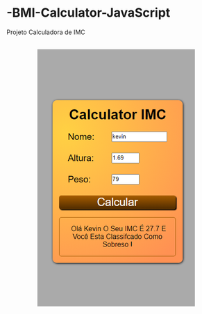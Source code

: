 # -BMI-Calculator-JavaScript
Projeto Calculadora de IMC

<br/>

<div align="center">
   <img src="https://github.com/kevinfigueira/-BMI-Calculator-JavaScript/blob/main/img/Calculator.png">
</div>
